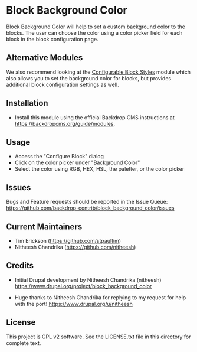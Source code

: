 Block Background Color
======================

Block Background Color will help to set a custom background color to the 
blocks. The user can choose the color using a color picker field for each 
block in the block configuration page.

Alternative Modules
-------------------

We also recommend looking at the [Configurable Block Styles](https://backdropcms.org/project/configurable_block_style) 
module which also allows you to set the background color for blocks, but 
provides additional block configuration settings as well. 

Installation
------------

 - Install this module using the official Backdrop CMS instructions at
   https://backdropcms.org/guide/modules.
   
Usage
-------------

- Access the "Configure Block" dialog
- Click on the color picker under "Background Color"
- Select the color using RGB, HEX, HSL, the paletter, or the color picker

 Issues
 ------

 Bugs and Feature requests should be reported in the Issue Queue:
 https://github.com/backdrop-contrib/block_background_color/issues

 Current Maintainers
 -------------------

 - Tim Erickson (https://github.com/stpaultim)
 - Nitheesh Chandrika (https://github.com/nitheesh)

 Credits
 -------

 - Initial Drupal development by Nitheesh Chandrika (nitheesh)
   https://www.drupal.org/project/block_background_color
 
 - Huge thanks to Nitheesh Chandrika for replying to my request for help with the port!
   https://www.drupal.org/u/nitheesh

 License
 -------

 This project is GPL v2 software. See the LICENSE.txt file in this directory for
 complete text.

